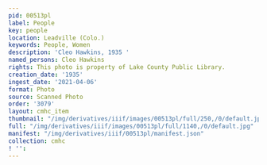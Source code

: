 ```yaml
---
pid: 00513pl
label: People
key: people
location: Leadville (Colo.)
keywords: People, Women
description: 'Cleo Hawkins, 1935 '
named_persons: Cleo Hawkins
rights: This photo is property of Lake County Public Library.
creation_date: '1935'
ingest_date: '2021-04-06'
format: Photo
source: Scanned Photo
order: '3079'
layout: cmhc_item
thumbnail: "/img/derivatives/iiif/images/00513pl/full/250,/0/default.jpg"
full: "/img/derivatives/iiif/images/00513pl/full/1140,/0/default.jpg"
manifest: "/img/derivatives/iiif/00513pl/manifest.json"
collection: cmhc
! '': 
---
```

